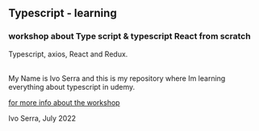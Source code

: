 ## Typescript - learning

### workshop about Type script & typescript React from scratch

Typescript, axios, React and Redux.

<br>
My Name is Ivo Serra and this is my repository where Im learning everything about typescript in udemy.


[for more info about the workshop](https://www.udemy.com/course/typescript-type-script-typescript-react-from-scratch)

Ivo Serra, July 2022

